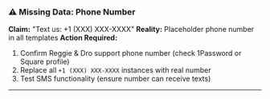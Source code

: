 ### ⚠️ **Missing Data: Phone Number**

**Claim:** "Text us: +1 (XXX) XXX-XXXX"
**Reality:** Placeholder phone number in all templates
**Action Required:**

1. Confirm Reggie & Dro support phone number (check 1Password or Square profile)
2. Replace all `+1 (XXX) XXX-XXXX` instances with real number
3. Test SMS functionality (ensure number can receive texts)

---

